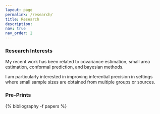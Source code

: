 ```yaml
---
layout: page
permalink: /research/
title: Research 
description:
nav: true
nav_order: 2
---
```


<h3>Research Interests</h3>

My recent work has been related to covariance estimation, small area estimation, conformal prediction, and bayesian methods.

I am particularly interested in improving inferential precision in settings where small sample sizes are obtained from multiple groups or sources. 

<h3>Pre-Prints</h3>

{% bibliography -f papers %}